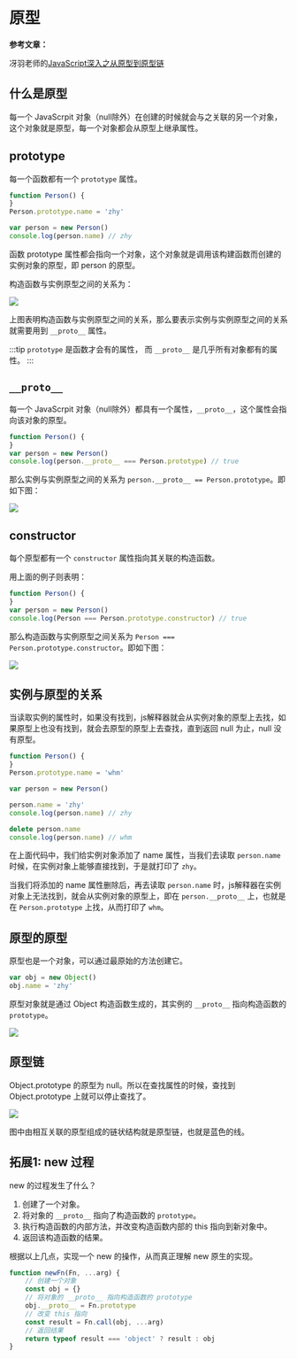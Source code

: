 # 原型

**参考文章：**

冴羽老师的[JavaScript深入之从原型到原型链](https://github.com/mqyqingfeng/Blog/issues/2)

## 什么是原型

每一个 JavaScrpit 对象（null除外）在创建的时候就会与之关联的另一个对象，这个对象就是原型，每一个对象都会从原型上继承属性。

## prototype

每一个函数都有一个 `prototype` 属性。

```javascript
function Person() {
}
Person.prototype.name = 'zhy'

var person = new Person()
console.log(person.name) // zhy
```
函数 prototype 属性都会指向一个对象，这个对象就是调用该构建函数而创建的实例对象的原型，即 person 的原型。

构造函数与实例原型之间的关系为：

<img src="/assets/images/note/javascript/prototype/prototype1.png" data-fancybox="gallery" />

上图表明构造函数与实例原型之间的关系，那么要表示实例与实例原型之间的关系就需要用到 `__proto__` 属性。

:::tip
`prototype` 是函数才会有的属性， 而 `__proto__` 是几乎所有对象都有的属性。
:::

## `__proto__`

每一个 JavaScrpit 对象（null除外）都具有一个属性，`__proto__`，这个属性会指向该对象的原型。

```javascript
function Person() {
}
var person = new Person()
console.log(person.__proto__ === Person.prototype) // true
```
那么实例与实例原型之间的关系为 `person.__proto__ == Person.prototype`。即如下图：

<img src="/assets/images/note/javascript/prototype/prototype2.png" data-fancybox="gallery" />

## constructor

每个原型都有一个 `constructor` 属性指向其关联的构造函数。

用上面的例子则表明：

```javascript
function Person() {
}
var person = new Person()
console.log(Person === Person.prototype.constructor) // true
```
那么构造函数与实例原型之间关系为 `Person === Person.prototype.constructor`。即如下图：

<img src="/assets/images/note/javascript/prototype/prototype3.png" data-fancybox="gallery" />

## 实例与原型的关系

当读取实例的属性时，如果没有找到，js解释器就会从实例对象的原型上去找，如果原型上也没有找到，就会去原型的原型上去查找，直到返回 null 为止，null 没有原型。

```javascript
function Person() {
}
Person.prototype.name = 'whm'

var person = new Person()

person.name = 'zhy'
console.log(person.name) // zhy

delete person.name
console.log(person.name) // whm
```
在上面代码中，我们给实例对象添加了 name 属性，当我们去读取 `person.name` 时候，在实例对象上能够直接找到，于是就打印了 `zhy`。

当我们将添加的 name 属性删除后，再去读取 `person.name` 时，js解释器在实例对象上无法找到，就会从实例对象的原型上，即在 `person.__proto__` 上，也就是在 `Person.prototype` 上找，从而打印了 `whm`。

## 原型的原型

原型也是一个对象，可以通过最原始的方法创建它。

```javascript
var obj = new Object()
obj.name = 'zhy'
```
原型对象就是通过 Object 构造函数生成的，其实例的 `__proto__` 指向构造函数的 `prototype`。

<img src="/assets/images/note/javascript/prototype/prototype4.png" data-fancybox="gallery" />

## 原型链

Object.prototype 的原型为 null。所以在查找属性的时候，查找到 Object.prototype 上就可以停止查找了。

<img src="/assets/images/note/javascript/prototype/prototype5.png" data-fancybox="gallery" />

图中由相互关联的原型组成的链状结构就是原型链，也就是蓝色的线。


## 拓展1: new 过程

new 的过程发生了什么？

1. 创建了一个对象。
2. 将对象的 `__proto__` 指向了构造函数的 `prototype`。
3. 执行构造函数的内部方法，并改变构造函数内部的 this 指向到新对象中。
4. 返回该构造函数的结果。

根据以上几点，实现一个 new 的操作，从而真正理解 new 原生的实现。

```javascript
function newFn(Fn, ...arg) {
    // 创建一个对象
    const obj = {}
    // 将对象的 __proto__ 指向构造函数的 prototype
    obj.__proto__ = Fn.prototype
    // 改变 this 指向
    const result = Fn.call(obj, ...arg)
    // 返回结果
    return typeof result === 'object' ? result : obj
}
```














